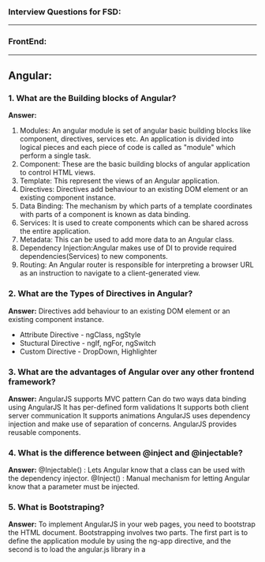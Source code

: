 ### Interview Questions for FSD: 
-------------------

### FrontEnd:
-------------------

## Angular:

### 1. What are the Building blocks of Angular?

**Answer:**
1. Modules: An angular module is set of angular basic building blocks like component, directives, services etc. 
   An application is divided into logical pieces and each piece of code is called as "module" which perform a single task.
2. Component: These are the basic building blocks of angular application to control HTML views.
3. Template: This represent the views of an Angular application.
4. Directives: Directives add behaviour to an existing DOM element or an existing component instance.
5. Data Binding: The mechanism by which parts of a template coordinates with parts of a component is known as data binding.
6. Services: It is used to create components which can be shared across the entire application.
7. Metadata: This can be used to add more data to an Angular class.
8. Dependency Injection:Angular makes use of DI to provide required dependencies(Services) to new components.
9. Routing: An Angular router is responsible for interpreting a browser URL as an instruction to navigate to a client-generated view. 

### 2. What are the Types of Directives in Angular?

**Answer:** 
Directives add behaviour to an existing DOM element or an existing component instance.
 - Attribute Directive - ngClass, ngStyle
 - Stuctural Directive - ngIf, ngFor, ngSwitch
 - Custom Directive - DropDown, Highlighter

### 3. What are the advantages of Angular over any other frontend framework?

**Answer:**
AngularJS supports MVC pattern
Can do two ways data binding using AngularJS
It has per-defined form validations
It supports both client server communication
It supports animations
AngularJS uses dependency injection and make use of separation of concerns.
AngularJS provides reusable components.

### 4. What is the difference between @inject and @injectable?

**Answer:**
@Injectable() : Lets Angular know that a class can be used with the dependency injector.
@Inject() : Manual mechanism for letting Angular know that a parameter must be injected.

### 5. What is Bootstraping?

**Answer:**
To implement AngularJS in your web pages, you need to bootstrap the HTML document. 
Bootstrapping involves two parts. The first part is to define the application module by using the ng-app directive, 
and the second is to load the angular.js library in a <script> tag

### 6. What is Transpiling in Angular?

**Answer:**
Transpiling is the process of converting the typescript into javascript. 
Though typescript is used to write code in the Angular applications, the code is internally transpiled into javascript.


### 7. What is AOT (Ahead of Time) in Angular?

**Answer:**
The angular compiler takes typescript code, compiles it and produces javascript code again but during the compile time. 
Ahead-of-Time Compilation does not happen every time or for every user, as is the case with Just-In-Time (JIT) Compilation where compilation happens during runtime. 
ng build --aot
ng serve --aot

### 8. How do we send the property value from Parent to Child and vice versa in Angular?

**Answer:**
When it comes to the communication of Angular Components, which are in Parent-Child Relationship; 
we use @Input in Child Component when we are passing data from Parent to Child Component 
and @Output is used in Child Component to receive an event from Child to Parent Component. 

### 9. What is String interpolation in Angular?

**Answer:**
{{variableName}}, here the ‘variableName’ is actually typescript (component) data representing its value on the template

### 10. What is DataBinding in Angular?

**Answer:**
Data binding can be done in 3 ways: https://alligator.io/angular/data-binding-angular/

(0) Interpolation -  Name: {{ user.name }}
(i) Property Binding - [value]="user.email"
(ii) Event Binding - (click)="cookBacon()"
(iii) Two-Way Data Binding. - [(ngModel)]="user.email"

### 11. What is Component in Angular Terminology?

**Answer:**
A Component is basically a block in which the data can be displayed on HTML using some logic usually written in typescript. 

### 12. Differentiate between Observables and Promises?

**Answer:**
Observaleble: this.http.get(`https://www.amazon.com`).subscribe((data: any) => {
Promise: this.http.get(`https://www.amazon.com`).toPromise().then((data: any) => {

Observables are lazy, which means nothing happens until a subscription is made. 
Whereas Promises are eager; which means as soon as a promise is created, the execution takes place. 

Observable is a stream in which multiple events is possible and the callback is called for each event. 
Whereas, promise handles a single event.

Observables can be cancelled upon requests.
Promises cannot be cancelled upon requests.

### 13. Define Subscribe in Angular?

**Answer:**
It is a method which is subscribed to an observable. Whenever subscribe method is called, independent execution of observable happens.  
this.http.get(`https://www.amazon.com`).subscribe((data: any) => {

### 14. Explain Sequence of Angular Lifecycle Hooks?

**Answer:**
OnChanges: When the value of a data bound property changes, then this method is called.
OnInit: This is called whenever the initialization of the directive/component after Angular first displays the data-bound properties happens.
DoCheck: This is for the detection and to act on changes that Angular can't or won't detect on its own.
AfterContentInit: This is called after Angular projects external content into the component's view.
AfterContentChecked: This is called after Angular checks the content projected into the component.
AfterViewInit: This is called after Angular initializes the component's views and child views.
AfterViewChecked: This is called after Angular checks the component's views and child views.
OnDestroy: This is the cleanup phase just before Angular destroys the directive/component.

### 15. What are Angular CLI commands?

**Answer:**
npm install -g @angular/cli
ng new my-first-project
cd my-first-project
ng serve
ng generate <filename>

--------------------

## ReactJs:

### 1. How React works? How Virtual-DOM works in React?
**Answer:**
React creates a virtual DOM. When state changes in a component it firstly runs a “diffing” algorithm, 
which identifies what has changed in the virtual DOM. The second step is reconciliation, 
where it updates the DOM with the results of diff.

### 2. What is JSX?

**Answer:**
JSX is a syntax extension to JavaScript and comes with the full power of JavaScript. 
JSX produces React “elements”. You can embed any JavaScript expression in JSX by wrapping it in curly braces. 
After compilation, JSX expressions become regular JavaScript objects.

### 3. What is the difference between state and props?

**Answer:**
The state is a data structure that starts with a default value when a Component mounts. It may be mutated across time, mostly as a result of user events.
Props (short for properties) are a Component’s configuration. Props are how components talk to each other. 
They are received from above component and immutable as far as the Component receiving them is concerned. 
A Component cannot change its props, but it is responsible for putting together the props of its child Components. 
Props do not have to just be data — callback functions may be passed in as props.

### 4. Explain the components of Redux.

**Answer:**
Redux is composed of the following components:
Action — Actions are payloads of information that send data from our application to our store. They are the only source of information for the store. We send them to the store using store.dispatch(). Primarly, they are just an object describes what happened in our app.
Reducer — Reducers specify how the application’s state changes in response to actions sent to the store. Remember that actions only describe what happened, but don’t describe how the application’s state changes. So this place determines how state will change to an action.
Store — The Store is the object that brings Action and Reducer together. The store has the following responsibilities: Holds application state; Allows access to state via getState(); Allows state to be updated via dispatch(action); Registers listeners via subscribe(listener).

### 5. What are the features of React? 

**Answer:**
Major features of React are listed below:

It uses the virtual DOM instead of the real DOM.
It uses server-side rendering.
It follows uni-directional data flow or data binding.

### 6. List some of the major advantages of React?

**Answer:**
Some of the major advantages of React are:

It increases the application’s performance
It can be conveniently used on the client as well as server side
Because of JSX, code’s readability increases
React is easy to integrate with other frameworks like Meteor, Angular, etc
Using React, writing UI test cases become extremely easy

### 7. What are the limitations of React?

**Answer:**
Limitations of React are listed below:

React is just a library, not a full-blown framework
Its library is very large and takes time to understand
It can be little difficult for the novice programmers to understand
Coding gets complex as it uses inline templating and JSX

### 8. What is Props?

**Answer:**
Props is the shorthand for Properties in React. They are read-only components which must be kept pure i.e. immutable. 

### 9. Is it possible to send Props from child to parent component?

**Answer:**
Props are always passed down from the parent to the child components throughout the application. 
A child component can never send a prop back to the parent component. 
This help in maintaining the unidirectional data flow and are generally used to render the dynamically generated data.

### 10. What is a state in React and how is it used?

**Answer:**
States are the heart of React components. States are the source of data and must be kept as simple as possible. 
Basically, states are the objects which determine components rendering and behavior. 
They are mutable unlike the props and create dynamic and interactive components. They are accessed via this.state().

### 11. What are the different phases of React component’s lifecycle?

**Answer:**
There are three different phases of React component’s lifecycle:

Initial Rendering Phase: This is the phase when the component is about to start its life journey and make its way to the DOM.
Updating Phase: Once the component gets added to the DOM, it can potentially update and re-render only when a prop or state change occurs. That happens only in this phase.
Unmounting Phase: This is the final phase of a component’s life cycle in which the component is destroyed and removed from the DOM.

### 12. Explain the lifecycle methods of React components in detail.

**Answer:**
Some of the most important lifecycle methods are:

componentWillMount() – Executed just before rendering takes place both on the client as well as server-side.
componentDidMount() – Executed on the client side only after the first render.
componentWillReceiveProps() – Invoked as soon as the props are received from the parent class and before another render is called.
shouldComponentUpdate() – Returns true or false value based on certain conditions. If you want your component to update, return true else return false. By default, it returns false.
componentWillUpdate() – Called just before rendering takes place in the DOM.
componentDidUpdate() – Called immediately after rendering takes place.
componentWillUnmount() – Called after the component is unmounted from the DOM. It is used to clear up the memory spaces.

### 13. What is an event in React?

**Answer:**
In React, events are the triggered reactions to specific actions like mouse hover, mouse click, key press, etc. 
Handling these events are similar to handling events in DOM elements.

### 14. What do you understand by refs in React?

**Answer:**
Refs is the short hand for References in React. It is an attribute which helps to store a reference to a particular 
React element or component, which will be returned by the components render configuration function. 
It is used to return references to a particular element or component returned by render(). 

-------------------------

## BackEnd:

## SpringBoot:

### 1. What is Spring boot?

**Answer:**
Spring Boot makes it easier for you to create production ready applications in no time. It is an opinionated view to create Spring application quickly. It follows convention over configuration. In simple terms, it comes with default configurations for most of the Spring projects, you don’t need to do much to bootstrap any spring application.

### 2. Why did you use Spring boot in your application?

**Answer:**
As discussed earlier, Spring boot makes it easier for you to create Spring application, it can save a lot of time and efforts.

### 3. Can you list advantages of Spring boot?

**Answer:**
Advantages of Spring boot are:

It provides a lot of default configurations which help you to create Spring application faster.
It comes with embedded tomcat or jetty server, so you don’t have to deploy jar.
It reduces development code by avoiding a lot of boilerplate code.
It increases productivity as you can create Spring application quickly.
It provides a lot of starter project for easy maven integration.You don’t have to worry about version mismatch.
You can quickly create using sample project using spring boot initializer

### 4. What are disadvantages of Spring boot?

**Answer:**
If you want to convert your old spring application to Spring boot application, it may not be straight forward and can be time consuming.

### 5. How can you override default properties in Spring boot Project?

**Answer:**
Spring boot provides a lot of properties which can be overridden by specifying them in application.properties.

### 6. How can you run Spring boot application on custom port?

**Answer:**
You can simply put server.port properties in application.properties.

For example:server.port=8050

### 7. What is Spring boot starter and how it is useful?

**Answer:**
Spring boot comes with a lot of starters which is set of convenient dependency descriptors which you can include in your pom.xml.

### 8. What is name of the configuration file which you use in Spring boot?

**Answer:**
Configuration file used in Spring boot projects is application.properties. 
It is very important file as it is used to override all default configurations.

### 10. What is actuator in Spring boot?

**Answer:**
Spring boot actuator is one of the most important features of Spring boot. 
It is used to access current state of running application in production environment. 
There are various metrics which you can use to check current state of the application.

### 11. What is @SpringBootApplication annotation in Spring boot project?

**Answer:**
@SpringBootApplication annotation is the combination of the below mentioned annotations

@Configuration
@EnableAutoConfiguration
@ComponentScan

### 12. What is dependency injection in SpringBoot?

**Answer:**
When you try to initialize an object of class A to class B you use @Autowire annotation

@Autowired
This annotation is applied on fields, setter methods, and constructors. The @Autowired annotation injects object dependency implicitly.
When you use @Autowired on fields and pass the values for the fields using the property name, Spring will automatically assign the fields with the passed values.
You can even use @Autowired  on private properties, as shown below. (This is a very poor practice though!)

### 13. What is DevTools in Spring boot?

**Answer:**
No need to redeploy your application every time you make the changes.Developer can simply reload the changes without restart of the server.
It avoids pain of redeploying application every time when you make any change. 

### 14. What is @ComponentScan annotation?

**Answer:**
@ComponentScan
This annotation is used with @Configuration annotation to allow Spring to know the packages to scan for annotated components.
@ComponentScan is also used to specify base packages using basePackageClasses or basePackage attributes to scan. 
if specific packages are not defined, scanning will occur from the package of the class that declares this annotation.

### 15. Ask common annotations in SpringBoot?

**Answer:**
@Component
This annotation is used on classes to indicate a Spring component. The @Component annotation marks the Java class as a bean or say component so that the component-scanning mechanism of Spring can add into the application context.

@Controller
The @Controller  annotation is used to indicate the class is a Spring controller. This annotation can be used to identify controllers for Spring MVC or Spring WebFlux.

@Service
This annotation is used on a class. The @Service marks a Java class that performs some service, such as execute business logic, perform calculations and call external APIs. This annotation is a specialized form of the @Component annotation intended to be used in the service layer.

@Repository
This annotation is used on Java classes which directly access the database. The @Repository annotation works as marker for any class that fulfills the role of repository or Data Access Object.

@EnableAutoConfiguration
This annotation is usually placed on the main application class. The @EnableAutoConfiguration annotation implicitly defines a base “search package”. This annotation tells Spring Boot to start adding beans based on classpath settings, other beans, and various property settings.

-----------------

## Core Java:

### 1. What is constructor in java?

**Answer:**
Constructor can be considered a special code which is used to initiaze objects.
It has two main points:

Class and Constuctor name should match
Constructor should not have any return type else it will be same as method.

### 2. Can we declare constructor as final?

**Answer:**
No, Constructor can not be declared as final. If you do so, you will get compile time error.

### 3. What are access modifier available in java?

**Answer:**
It Specifies accessibility of variables, methods , constructor of class.
There are four access modifier in java
Private : Accessible only to the class.
Default : Accessible in the package.
Protected : Accessible in the packages and its subclasses.
Public : Accessible everywhere

### 4. What is difference between Abstract class and interface?

**Answer:**
Abstract class can have both Abstract and Non Abstract methods, however interface can have only Abstract methods

### 5. Can one interface implement another interface in java?

**Answer:**
No, One interface can not implement another interface. It can extend it using extends keyword.

### 6. What is marker interface?

**Answer:**
Marker interfaces are interfaces which have no method but it is used to indicate JVM to behave specially when any class implement these interfaces.
For example : If you implement cloneable interface and then call .clone method of object, it will clone your object. If you do not implement cloneable interface, it will throw cloneNotSupported exception.

### 7. What is method overloading and method overriding in java?

**Answer:**
Method overloading : Method overloading is concept that allows a class to have same method name but diferent method arguments. Method overloading is also known as compile time polymorphism.

Method overriding : If child class contain same method as parent class with same method signature. This is called method overriding. Method overriding is also known as dynamic polymorphism.

### 8. Can you override static methods in Java?

**Answer:**
No, you can not override static methods in Java. You can create same method in child class but it won’t be dynamic polymorphism. It will be method hiding. Static methods belong at class level not at object level hence you can not override static method.

### 9. Can you override private methods in Java?

**Answer:**
No, you can not override private methods in Java. 
Private methods are not visible to subclass, hence you can not override private method but you can hide it.

### 10. Define Lifecycle of Thread?

**Answer:**
New : When you create a thread object and it is not alive yet.
Runnable:  When you call start method of thread, it goes into Runnable state. Whether it will execute immediately or execute after some times , depends on thread scheduler.
Running : When thread is being executed, it goes to running state.
Blocked : When thread waits for some resources or some other thread to complete (due to thread’s join), it goes to blocked state.
Dead: When thread’s run method returns, thread goes to dead state.

### 11. Can we start a thread twice in java?

**Answer:**
No, Once you have started a thread, it can not be started again. 
If you try to start thread again , it will throw IllegalThreadStateException.

### 12. What is garbage Collection?

**Answer:**
Garbage Collection is a process of looking at heap memory and deleting unused object present in heap memory. 
Garbage Collection frees unused memory. Garbage Collection is done by JVM.

### 13. What is use of finalize() method in object class?

**Answer:**
Finalize method get called when object is being collected by Garbage Collector. This method can be used to write clean code before object is collected by Garbage Collector.

### 14.What is difference between final, finally and finalize in Java?

**Answer:**
final : Final is a keyword which is used with class to avoid being extended, with instance variable so they can not reassigned, with methods so that they can not be overridden.
finally : Finally is a keyword used with try, catch and finally blocks. Finally block executes even if there is an exception. It is generally used to do some clean up work.
finalize :  Finalize is a method is used to invoke garbage collection for clean up unreachable object.